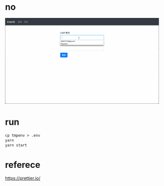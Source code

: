 # no

<p style="text-align: center;">
<img src="https://github.com/gozeon/es-fe/blob/master/screen.gif" alt="effect">
</p>

# run

```
cp tmpenv > .env
yarn
yarn start
```

# referece

https://prettier.io/

